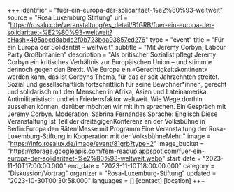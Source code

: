 +++
identifier = "fuer-ein-europa-der-solidaritaet-%e2%80%93-weltweit"
source = "Rosa Luxemburg Stiftung"
url = "https://rosalux.de/veranstaltung/es_detail/81GRB/fuer-ein-europa-der-solidaritaet-%E2%80%93-weltweit?cHash=495abcd8abdc2f0b723bda93857ed276"
type = "event"
title = "Für ein Europa der Solidarität – weltweit"
subtitle = "Mit Jeremy Corbyn, Labour Party Großbritanien"
description = "Als britischer Sozialist pflegt Jeremy Corbyn ein kritisches Verhältnis zur Europäischen Union – und stimmte dennoch gegen den Brexit. Wie Europa ein «Gerechtigkeitskontinent» werden kann, das ist Corbyns Thema, für das er seit Jahrzehnten streitet. Sozial und gesellschaftlich fortschrittlich für seine Bewohner*innen, gerecht und solidarisch mit den Menschen in Afrika, Asien und Lateinamerika. Antimilitaristisch und ein Friedensfaktor weltweit. Wie Wege dorthin aussehen können, darüber möchten wir mit ihm sprechen.
Ein Gespräch mit Jeremy Corbyn. Moderation: Sabrina Fernandes
Sprache: Englisch
Diese Veranstaltung ist Teil der dreitägigenKonferenz an der Volksbühne in Berlin:Europa den Räten!Messe mit Programm Eine Veranstaltung der Rosa-Luxemburg-Stiftung in Kooperation mit der VolksbühneMehr:"
image = "https://info.rosalux.de/image/event/81grb?type=2"
image_bucket = "https://storage.googleapis.com/fem-readup.appspot.com/fuer-ein-europa-der-solidaritaet-%e2%80%93-weltweit.webp"
start_date = "2023-11-10T17:00:00.000"
end_date = "2023-11-10T18:00:00.000"
category = "Diskussion/Vortrag"
organizer = "Rosa-Luxemburg-Stiftung"
updated = "2023-10-30T00:30:58.000"
languages = []
[contact]
[location]
+++